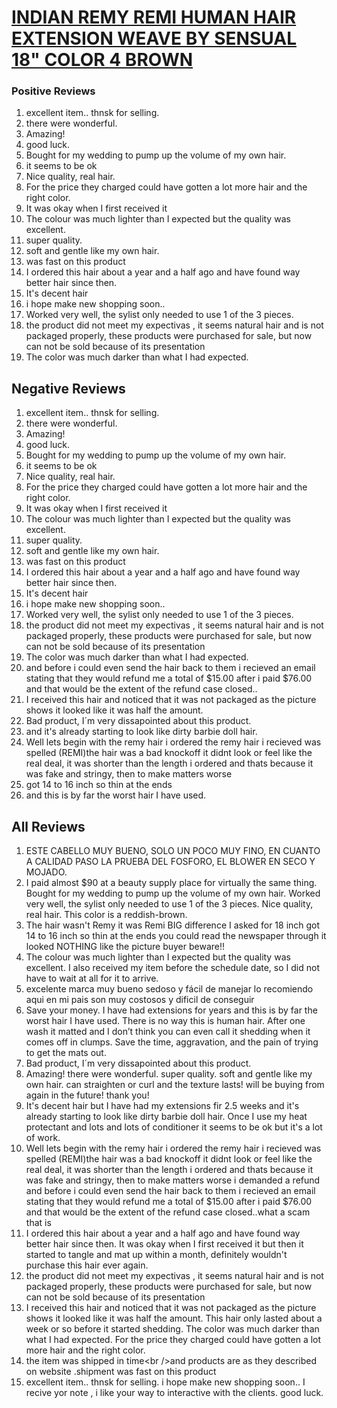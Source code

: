# [INDIAN REMY REMI HUMAN HAIR EXTENSION WEAVE BY SENSUAL 18&quot; COLOR 4 BROWN](https://products.checkmycream.com/products/INDIAN-REMY-REMI-HUMAN-HAIR-EXTENSION-WEAVE-BY-SENSUAL-18&quot;-COLOR-4-BROWN.html)

### Positive Reviews

<ol>
      <li>excellent item.. thnsk for selling.</li>
      <li>there were wonderful.</li>
      <li>Amazing!</li>
      <li>good luck.</li>
      <li>Bought for my wedding to pump up the volume of my own hair.  </li>
      <li>it seems to be ok</li>
      <li>Nice quality, real hair.  </li>
      <li>For the price they charged could have gotten a lot more hair and the right color.</li>
      <li>It was okay when I first received it</li>
      <li>The colour was much lighter than I expected but the quality was excellent.</li>
      <li>super quality.</li>
      <li>soft and gentle like my own hair.</li>
      <li>was fast on this product</li>
      <li>I ordered this hair about a year and a half ago and have found way better hair since then.</li>
      <li>It&#x27;s decent hair</li>
      <li>i hope make new shopping soon..</li>
      <li>Worked very well, the sylist only needed to use 1 of the 3 pieces.  </li>
      <li>the product did not meet my expectivas , it seems natural hair and is not packaged properly, these products were purchased for sale, but now can not be sold because of its presentation</li>
      <li>The color was much darker than what I had expected.  </li>
</ol>


<h2>Negative Reviews</h2>
<ol>
<li> excellent item.. thnsk for selling.</li>
<li> there were wonderful.</li>
<li> Amazing!</li>
<li> good luck.</li>
<li> Bought for my wedding to pump up the volume of my own hair.  </li>
<li> it seems to be ok</li>
<li> Nice quality, real hair.  </li>
<li> For the price they charged could have gotten a lot more hair and the right color.</li>
<li> It was okay when I first received it</li>
<li> The colour was much lighter than I expected but the quality was excellent.</li>
<li> super quality.</li>
<li> soft and gentle like my own hair.</li>
<li> was fast on this product</li>
<li> I ordered this hair about a year and a half ago and have found way better hair since then.</li>
<li> It&#x27;s decent hair</li>
<li> i hope make new shopping soon..</li>
<li> Worked very well, the sylist only needed to use 1 of the 3 pieces.  </li>
<li> the product did not meet my expectivas , it seems natural hair and is not packaged properly, these products were purchased for sale, but now can not be sold because of its presentation</li>
<li> The color was much darker than what I had expected.  </li>
<li> and before i could even send the hair back to them i recieved an email stating that they would refund me a total of $15.00 after i paid $76.00 and that would be the extent of the refund case closed..</li>
<li> I received this hair and noticed that it was not packaged as the picture shows it looked like it was half the amount.  </li>
<li> Bad product,  I´m very dissapointed  about this product.</li>
<li> and it&#x27;s already starting to look like dirty barbie doll hair.</li>
<li> Well lets begin with the remy hair i ordered the remy hair i recieved was spelled (REMI)the hair was a bad knockoff it didnt look or feel like the real deal, it was shorter than the length i ordered and thats because it was fake and stringy, then to make matters worse</li>
<li> got 14 to 16 inch so thin at the ends</li>
<li> and this is by far the worst hair I have used.</li>
</ol>

<h2>All Reviews</h2>

<ol>
    <li> ESTE CABELLO MUY BUENO, SOLO UN POCO MUY FINO, EN CUANTO A CALIDAD PASO LA PRUEBA DEL FOSFORO, EL BLOWER EN SECO Y MOJADO.</li>
    <li> I paid almost $90 at a beauty supply place for virtually the same thing.  Bought for my wedding to pump up the volume of my own hair.  Worked very well, the sylist only needed to use 1 of the 3 pieces.  Nice quality, real hair.  This color is a reddish-brown.</li>
    <li> The hair wasn&#x27;t Remy it was Remi BIG difference I asked for 18 inch got 14 to 16 inch so thin at the ends you could read the newspaper through it looked NOTHING like the picture buyer beware!!</li>
    <li> The colour was much lighter than I expected but the quality was excellent. I also received my item before the schedule date, so I did not have to wait at all for it to arrive.</li>
    <li> excelente marca muy bueno sedoso y fácil de manejar lo recomiendo aqui en mi pais son muy costosos  y dificil de conseguir</li>
    <li> Save your money. I have had extensions for years and this is by far the worst hair I have used. There is no way this is human hair. After one wash it matted and I don’t think you can even call it shedding when it comes off in clumps. Save the time, aggravation, and the pain of trying to get the mats out.</li>
    <li> Bad product,  I´m very dissapointed  about this product.</li>
    <li> Amazing! there were wonderful. super quality. soft and gentle like my own hair. can straighten or curl and the texture lasts! will be buying from again in the future! thank you!</li>
    <li> It&#x27;s decent hair but I have had my extensions fir 2.5 weeks and it&#x27;s already starting to look like dirty barbie doll hair. Once I use my heat protectant and lots and lots of conditioner it seems to be ok but it&#x27;s a lot of work.</li>
    <li> Well lets begin with the remy hair i ordered the remy hair i recieved was spelled (REMI)the hair was a bad knockoff it didnt look or feel like the real deal, it was shorter than the length i ordered and thats because it was fake and stringy, then to make matters worse i demanded a refund and before i could even send the hair back to them i recieved an email stating that they would refund me a total of $15.00 after i paid $76.00 and that would be the extent of the refund case closed..what a scam that is</li>
    <li> I ordered this hair about a year and a half ago and have found way better hair since then. It was okay when I first received it but then it started to tangle and mat up within a month, definitely wouldn&#x27;t purchase this hair ever again.</li>
    <li> the product did not meet my expectivas , it seems natural hair and is not packaged properly, these products were purchased for sale, but now can not be sold because of its presentation</li>
    <li> I received this hair and noticed that it was not packaged as the picture shows it looked like it was half the amount.  This hair only lasted about a week or so before it started shedding.  The color was much darker than what I had expected.  For the price they charged could have gotten a lot more hair and the right color.</li>
    <li> the item was shipped in time&lt;br /&gt;and products are as they described on website .shipment was fast on this product</li>
    <li> excellent item.. thnsk for selling. i hope make new shopping soon.. I recive yor note , i like your way to interactive with the clients. good luck.</li>
</ol>




